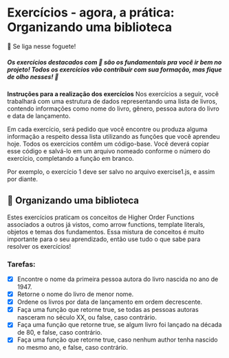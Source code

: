 # Exercícios - agora, a prática: Organizando uma biblioteca
🚀 Se liga nesse foguete!

##### Os exercícios destacados com 🚀 são os fundamentais pra você ir bem no projeto! Todos os exercícios vão contribuir com sua formação, mas fique de olho nesses! 👀

<strong>Instruções para a realização dos exercícios</strong>
Nos exercícios a seguir, você trabalhará com uma estrutura de dados representando uma lista de livros, contendo informações como nome do livro, gênero, pessoa autora do livro e data de lançamento.

Em cada exercício, será pedido que você encontre ou produza alguma informação a respeito dessa lista utilizando as funções que você aprendeu hoje. Todos os exercícios contêm um código-base. Você deverá copiar esse código e salvá-lo em um arquivo nomeado conforme o número do exercício, completando a função em branco.

Por exemplo, o exercício 1 deve ser salvo no arquivo exercise1.js, e assim por diante.

## 🚀 Organizando uma biblioteca
Estes exercícios praticam os conceitos de Higher Order Functions associados a outros já vistos, como arrow functions, template literals, objetos e temas dos fundamentos. Essa mistura de conceitos é muito importante para o seu aprendizado, então use tudo o que sabe para resolver os exercícios!

### Tarefas:

- [x] Encontre o nome da primeira pessoa autora do livro nascida no ano de 1947.
- [x] Retorne o nome do livro de menor nome.
- [x] Ordene os livros por data de lançamento em ordem decrescente.
- [x] Faça uma função que retorne true, se todas as pessoas autoras nasceram no século XX, ou false, caso contrário.
- [x] Faça uma função que retorne true, se algum livro foi lançado na década de 80, e false, caso contrário.
- [x] Faça uma função que retorne true, caso nenhum author tenha nascido no mesmo ano, e false, caso contrário.